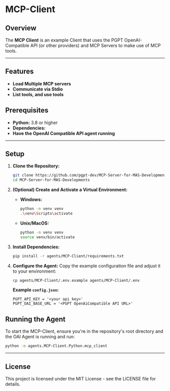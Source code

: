 
# MCP-Client

## Overview
The **MCP Client** is an example Client that uses the PGPT OpenAI-Compatible API (or other providers) and MCP Servers to make use of MCP tools. 


---

## Features
- **Load Multiple MCP servers** 
- **Communicate via Stdio**
- **List tools, and use tools**

## Prerequisites
- **Python:** 3.8 or higher
- **Dependencies:**  
- **Have the OpenAI Compatible API agent running** 
---

## Setup
1. **Clone the Repository:**
   ```bash
   git clone https://github.com/pgpt-dev/MCP-Server-for-MAS-Developments.git
   cd MCP-Server-for-MAS-Developments
   ```

2. **(Optional) Create and Activate a Virtual Environment:**
   - **Windows:**
     ```bash
     python -m venv venv
     .\venv\Scripts\activate
     ```
     
   - **Unix/MacOS:**
     ```bash
     python -m venv venv
     source venv/bin/activate
     ```

3. **Install Dependencies:**
   ```bash
   pip install -r agents/MCP-Client/requirements.txt
   ```

4. **Configure the Agent:**
   Copy the example configuration file and adjust it to your environment:

   ```bash
   cp agents/MCP-Client/.env.example agents/MCP-Client/.env
   ```

   **Example `config.json`:**

   ```env
   PGPT_API_KEY = '<your api key>'
   PGPT_OAI_BASE_URL = '<PGPT OpenAiCompatible API URL>'
   ```


## Running the Agent
To start the MCP-Client, ensure you're in the repository's root directory and the OAI Agent is running and run:

```bash
python -m agents.MCP-Client.Python.mcp_client
```

---


## License
This project is licensed under the MIT License - see the LICENSE file for details.

